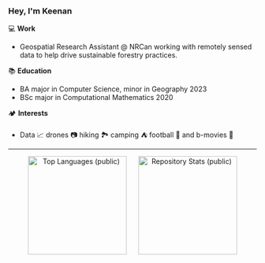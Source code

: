 ### Hey, I'm Keenan

💻 **Work**
- Geospatial Research Assistant @ NRCan working with remotely sensed data to help drive sustainable forestry practices.

📚 **Education**

- BA major in Computer Science, minor in Geography 2023
- BSc major in Computational Mathematics 2020

🏕️ **Interests**

- Data 📈 drones 📷 hiking 🏞️ camping ⛺ football 🐏 and b-movies 🎥

---


<p align="center">
  <img src="https://github-readme-stats.vercel.app/api/top-langs/?username=keenan-nicholson&hide=jupyter%20notebook,HTML,CSS,JavaScript&theme=radical&layout=compact&size_weight=0.5&count_weight=0.5&card_width=250" alt="Top Languages (public)" style="display: inline-block; margin-right: 20px; height: 200px;">
  
  <a href="https://github.com/anuraghazra/github-readme-stats" style="display: inline-block;">
    <img src="https://github-readme-stats.vercel.app/api?username=keenan-nicholson&show_icons=true&theme=radical&custom_title=Repository%20Stats&hide_rank=true&count_private=true&card_width=325" alt="Repository Stats (public)" style="height: 200px;">
  </a>
</p>
